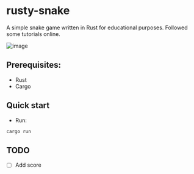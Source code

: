 # rusty-snake

A simple snake game written in Rust for educational purposes. Followed some tutorials online.

![image](https://github.com/nhthieu/rusty-snake/assets/74890715/d4ede976-6c4e-429e-9ffa-116e00811139)

## Prerequisites:

- Rust
- Cargo

## Quick start

- Run:
```bash
cargo run
```

## TODO

- [ ] Add score
